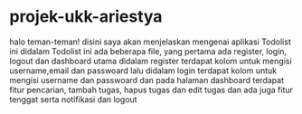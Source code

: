 # projek-ukk-ariestya
halo teman-teman! disini saya akan menjelaskan mengenai aplikasi Todolist ini didalam Todolist ini ada beberapa file, yang pertama ada register, login, logout dan dashboard utama didalam register terdapat kolom untuk mengisi username,email dan passwoard lalu didalam login terdapat kolom untuk mengisi username dan passwoard dan pada halaman dashboard terdapat fitur pencarian, tambah tugas, hapus tugas dan edit tugas dan ada juga fitur tenggat serta notifikasi dan logout
